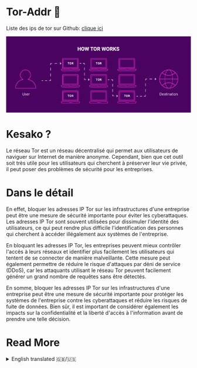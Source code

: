 # Tor-Addr 🚩

Liste des ips de tor sur Github: [clique ici](https://raw.githubusercontent.com/Urssaf-SecLab/Tor-Addr/main/ips.txt)

![](./assets/how-tor-works-1.png)

# Kesako ?
Le réseau Tor est un réseau décentralisé qui permet aux utilisateurs de naviguer sur Internet de manière anonyme. Cependant, bien que cet outil soit très utile pour les utilisateurs qui cherchent à préserver leur vie privée, il peut poser des problèmes de sécurité pour les entreprises.

# Dans le détail
En effet, bloquer les adresses IP Tor sur les infrastructures d'une entreprise peut être une mesure de sécurité importante pour éviter les cyberattaques. Les adresses IP Tor sont souvent utilisées pour dissimuler l'identité des utilisateurs, ce qui peut rendre plus difficile l'identification des personnes qui cherchent à accéder illégalement aux systèmes de l'entreprise.

En bloquant les adresses IP Tor, les entreprises peuvent mieux contrôler l'accès à leurs réseaux et identifier plus facilement les utilisateurs qui tentent de se connecter de manière malveillante. Cette mesure peut également permettre de réduire le risque d'attaques par déni de service (DDoS), car les attaquants utilisant le réseau Tor peuvent facilement générer un grand nombre de requêtes sans être détectés.

En somme, bloquer les adresses IP Tor sur les infrastructures d'une entreprise peut être une mesure de sécurité importante pour protéger les systèmes de l'entreprise contre les cyberattaques et réduire les risques de fuite de données. Bien sûr, il est important de considérer également les impacts sur la confidentialité et la liberté d'accès à l'information avant de prendre une telle décision.

# Read More
<details>
<summary>English translated 🇬🇧/🇺🇸</summary>

# Kesako?
The Tor network is a decentralized network that allows users to browse the Internet anonymously. However, while this tool is very useful for users seeking to preserve their privacy, it can pose security problems for businesses.

# In detail
Blocking Tor IP addresses on a company’s infrastructure can be an important security measure to avoid cyber attacks. Tor IP addresses are often used to conceal the identity of users, which can make it more difficult to identify individuals seeking illegal access to the company’s systems.

By blocking Tor IP addresses, companies can better control access to their networks and more easily identify users who try to connect maliciously. This can also reduce the risk of denial of service (DDoS) attacks, as attackers using the Tor network can easily generate a large number of queries without being detected.

In short, blocking Tor IP addresses on a company’s infrastructure can be an important security measure to protect company systems from cyber attacks and reduce the risk of data leaks. Of course, it is important to also consider the impact on confidentiality and freedom of access to information before making such a decision.

</details>
